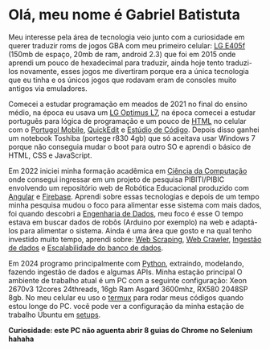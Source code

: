 # Olá, meu nome é Gabriel Batistuta

Meu interesse pela área de tecnologia veio junto com a curiosidade em querer traduzir roms de jogos GBA com meu primeiro celular: [LG E405f](https://www.maiscelular.com.br/fichas-tecnicas/lg/optimus-l3/dual-e405/) (150mb de espaço, 20mb de ram, android 2.3) que foi em 2015 onde aprendi um pouco de hexadecimal para traduzir, ainda hoje tento traduzi-los novamente, esses jogos me divertiram porque era a única tecnologia que eu tinha e os únicos jogos que rodavam eram de consoles muito antigos via emuladores.

Comecei a estudar programação em meados de 2021 no final do ensino médio, na época eu usava um [LG Optimus L7](https://www.tudocelular.com/LG/fichas-tecnicas/n2267/LG-Optimus-L7.html), na época comecei a estudar português para lógica de programação e um pouco de [HTML](https://en.wikipedia.org/wiki/HTML) no celular com o [Portugol Mobile](https://play.google.com/store/apps/details?id=br.erickweil.portugolweb), [QuickEdit](https://play.google.com/store/apps/details?id=com.rhmsoft.edit) e [Estúdio de Código](https://play.google.com/store/apps/details?id=com.alif.ide). Depois disso ganhei um notebook Toshiba (portege r830 4gb) que só aceitava usar Windows 7 porque não conseguia mudar o boot para outro SO e aprendi o básico de HTML, CSS e JavaScript.

Em 2022 iniciei minha formação acadêmica em [Ciência da Computação](https://en.wikipedia.org/wiki/Computer_science) onde consegui ingressar em um projeto de pesquisa PIBITI/PIBIC envolvendo um repositório web de Robótica Educacional produzido com [Angular](https://en.wikipedia.org/wiki/Angular_(web_framework)) e [Firebase](https://en.wikipedia.org/wiki/Firebase). Aprendi sobre essas tecnologias e depois de um tempo minha pesquisa mudou o foco para alimentar esse sistema com mais dados, foi quando descobri a [Engenharia de Dados](https://en.wikipedia.org/wiki/Data_engineering), meu foco é esse O tempo estava em buscar dados de robôs (Arduino por exemplo) na web e adaptá-los para alimentar o sistema. Ainda é uma área que gosto e na qual tenho investido muito tempo, aprendi sobre: ​​[Web Scraping](https://en.wikipedia.org/wiki/Web_scraping), [Web Crawler](https://en.wikipedia.org/wiki/Web_crawler), [Ingestão de dados](https://www.ibm.com/blog/guide-to-data-ingestion/) e [Escalabilidade do banco de dados](https://en.wikipedia.org/wiki/Database_scalability).

Em 2024 programo principalmente com [Python](https://en.wikipedia.org/wiki/Python_(programming_language)), extraindo, modelando, fazendo ingestão de dados e algumas APIs. Minha estação principal O ambiente de trabalho atual é um PC com a seguinte configuração: Xeon 2670v3 12cores 24threads, 16gb Ram Asgard 3600mhz, RX580 2048SP 8gb. No meu celular eu uso o [termux](https://en.wikipedia.org/wiki/Termux) para rodar meus códigos quando estou longe do PC. você pode ver a configuração da minha estação de trabalho Ubuntu em [setups](https://github.com/gabriel-batistuta/setups). 

**Curiosidade: este PC não aguenta abrir 8 guias do Chrome no Selenium hahaha**
